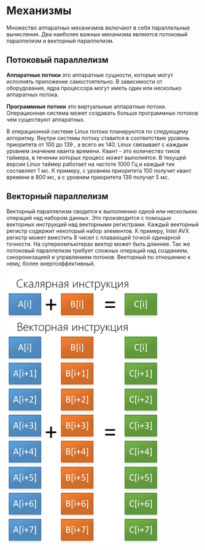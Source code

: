 # Механизмы

Множество аппаратных механизмов включают в себя параллельные вычисления. Два наиболее важных механизма являются потоковый параллелизм и векторный параллелизм.

## Потоковый параллелизм

**Аппаратные потоки** это аппаратные сущности, которые могут исполнять приложение самостоятельно. В зависимости от оборудования, ядра процессора могут иметь один или несколько аппаратных потока.

**Программные потоки** это виртуальные аппаратные потоки. Операционная система может создавать больше программных потоков чем существуют аппаратных.

В операционной системе Linux потоки планируются по следующему алгоритму. Внутри системы потоку ставится в соответствие уровень приоритета от 100 до 139 , а всего их 140. Linux связывает с каждым уровнем значение кванта времени. Квант - это количество тиков таймера, в течении которых процесс может выполнятся. В текущей версии Linux таймер работает на частоте 1000 Гц и каждый тик составляет 1 мс. К примеру, с уровнем приоритета 100 получит квант времени в 800 мс, а с уровнем приоритета 139 получат 5 мс.

## Векторный параллелизм

Векторный параллелизм сводится к выполнению одной или нескольких операций над набором данных. Это производится с помощью векторных инструкций над векторными регистрами. Каждый векторный регистр содержит некоторый набор элементов. К примеру, Intel AVX регистр может вместить 8 чисел с плавающей точкой одинарной точности. На суперкомпьютерах вектор может быть длиннее. Так же потоковый параллелизм требует сложных операций над созданием, синхронизацией и управлением потоков. Векторный по отношению к нему, более энергоэффективный.

![](../.gitbook/assets/rsz_1vector2-thinkpad.png)

